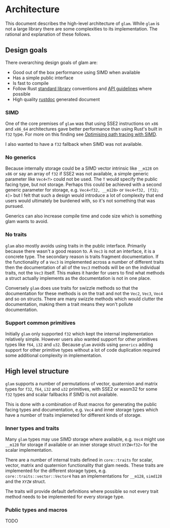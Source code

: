 # Architecture

This document describes the high-level architecture of `glam`. While `glam` is
not a large library there are some complexities to its implementation. The
rational and explanation of these follows.

## Design goals

There overarching design goals of glam are:

* Good out of the box performance using SIMD when available
* Has a simple public interface
* Is fast to compile
* Follow Rust [standard library] conventions and [API guidelines] where possible
* High quality [rustdoc] generated document

[standard library]: https://doc.rust-lang.org/std/index.html
[API guidelines]: https://rust-lang.github.io/api-guidelines
[rustdoc]: https://doc.rust-lang.org/rustdoc/index.html

### SIMD

One of the core premises of `glam` was that using SSE2 instructions on `x86` and
`x86_64` architectures gave better performance than using Rust's built in `f32`
type. For more on this finding see [Optimising path tracing with SIMD].

I also wanted to have a `f32` fallback when SIMD was not available.

[Optimising path tracing with SIMD]: https://bitshifter.github.io/2018/06/04/simd-path-tracing/#converting-vec3-to-sse2.

### No generics

Because internally storage could be a SIMD vector intrinsic like `__m128` on
`x86` or say an array of `f32` if SSE2 was not available, a simple generic
parameter like `Vec4<T>` could not be used. The `T` would specify the public
facing type, but not storage. Perhaps this could be achieved with a second
generic parameter for storage, e.g. `Vec4<f32, __m128>` or `Vec4<f32, [f32; 4]>`
but I felt that such a design would introduce a lot of complexity that end users
would ultimately be burdened with, so it's not something that was pursued.

Generics can also increase compile time and code size which is something glam
wants to avoid.

### No traits

`glam` also mostly avoids using traits in the public interface. Primarily
because there wasn't a good reason to. A `Vec3` is not an interface, it is a
concrete type. The secondary reason is traits fragment documentation. If the
functionality of a `Vec3` is implemented across a number of different traits
then the documentation of all of the `Vec3` methods will be on the individual
traits, not the `Vec3` itself. This makes it harder for users to find what
methods a struct actually implements as the documentation is not in one place.

Conversely `glam` does use traits for swizzle methods so that the documentation
for these methods is on the trait and not the `Vec2`, `Vec3`, `Vec4` and so on
structs. There are many swizzle methods which would clutter the documentation,
making them a trait means they won't pollute documentation.

### Support common primitives

Initially `glam` only supported `f32` which kept the internal implementation
relatively simple. However users also wanted support for other primitives types
like `f64`, `i32` and `u32`. Because `glam` avoids using `generics` adding
support for other primitive types without a lot of code duplication required
some additional complexity in implementation.

## High level structure

`glam` supports a number of permutations of vector, quaternion and matrix types
for `f32`, `f64`, `i32` and `u32` primitives, with SSE2 or wasm32 for some `f32`
types and scalar fallbacks if SIMD is not available.

This is done with a combination of Rust macros for generating the public facing
types and documentation, e.g. `Vec4` and inner storage types which have a number
of traits implemeted for different kinds of storage.

### Inner types and traits

Many `glam` types may use SIMD storage where available, e.g. `Vec4` might use
`__m128` for storage if available or an inner storage struct `XYZW<f32>` for
the scalar implementation.

There are a number of internal traits defined in `core::traits` for scalar,
vector, matrix and quaternion functionality that glam needs. These traits are
implemented for the different storage types, e.g.
`core::traits::vector::Vector4` has an implementations for `__m128`, `simd128`
and the `XYZW` struct.

The traits will provide default definitions where possible so not every trait
method needs to be implemented for every storage type.

### Public types and macros

TODO
